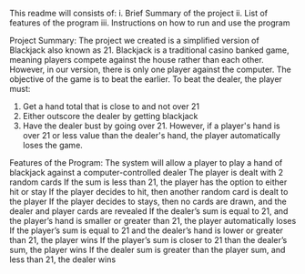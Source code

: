 This readme will consists of:
      i. Brief Summary of the project
      ii. List of features of the program
      iii. Instructions on how to run and use the program
      

Project Summary:
The project we created is a simplified version of Blackjack also known as 21. Blackjack is a traditional casino banked game, meaning players compete against the house rather than each other. However, in our version, there is only one player against the computer. The objective of the game is to beat the earlier. 
To beat the dealer, the player must: 
1) Get a hand total that is close to and not over 21 
2) Either outscore the dealer by getting blackjack 
3) Have the dealer bust by going over 21. 
However, if a player's hand is over 21 or less value than the dealer's hand, the player automatically loses the game. 



Features of the Program:
The system will allow a player to play a hand of blackjack against a computer-controlled dealer
The player is dealt with 2 random cards
If the sum is less than 21, the player has the option to either hit or stay
If the player decides to hit, then another random card is dealt to the player
If the player decides to stays, then no cards are drawn, and the dealer and player cards are revealed
If the dealer’s sum is equal to 21, and the player’s hand is smaller or greater than 21, the player automatically loses
If the player’s sum is equal to 21 and the dealer’s hand is lower or greater than 21, the player wins
If the player’s sum is closer to 21 than the dealer’s sum, the player wins
If the dealer sum is greater than the player sum, and less than 21, the dealer wins


